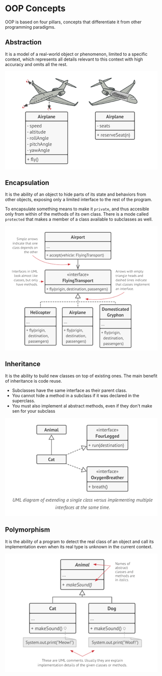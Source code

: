 # OOP Concepts

OOP is based on four pillars, concepts that differentiate it from other programming paradigms.

## Abstraction

It is a model of a real-world object or phenomenon, limited to a specific context, which represents all details relevant to this context with high accuracy and omits all the rest.

![abstraction_example](pictures/abstraction_example.png)

## Encapsulation

It is the ability of an object to hide parts of its state and behaviors from other objects, exposing only a limited interface to the rest of the program.

To encapsulate something means to make it `private`, and thus accesible only from within of the methods of its own class. There is a mode called `protected` that makes a member of a class available to subclasses as well.

![airport_example](pictures/airport_example.png)

## Inheritance

It is the ability to build new classes on top of existing ones. The main benefit of inheritance is code reuse.

* Subclasses have the same interface as their parent class.
* You cannot hide a method in a subclass if it was declared in the superclass.
* You must also implement al abstract methods, even if they don't make sen for your subclass

![inheritance_example](pictures/inheritance_example.png)

## Polymorphism

It is the ability of a program to detect the real class of an object and call its implementation even when its real type is unknown in the current context.

![polymorphism_example](pictures/polymorphism_example.png)
